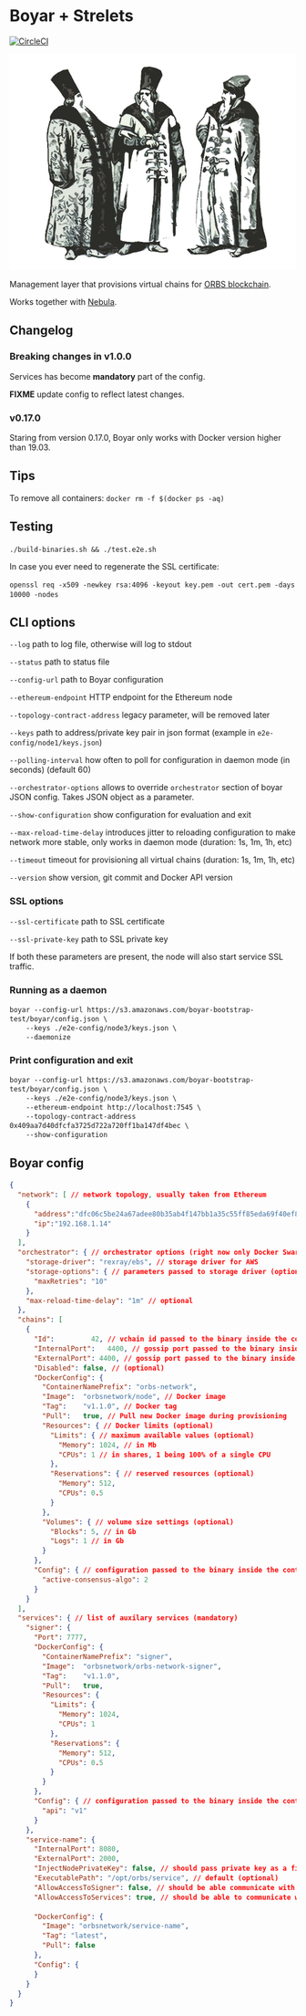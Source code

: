 # Boyar + Strelets

[![CircleCI](https://circleci.com/gh/orbs-network/boyarin/tree/master.svg?style=svg)](https://circleci.com/gh/orbs-network/boyarin/tree/master)

![Boyars, Russian 17th century administrators and warlords](boyars.jpg)

Management layer that provisions virtual chains for [ORBS blockchain](https://github.com/orbs-network/orbs-network-go/).

Works together with [Nebula](https://github.com/orbs-network/nebula).


## Changelog

### Breaking changes in v1.0.0

Services has become **mandatory** part of the config.

**FIXME** update config to reflect latest changes.

### v0.17.0

Staring from version 0.17.0, Boyar only works with Docker version higher than 19.03.

## Tips

To remove all containers: `docker rm -f $(docker ps -aq)`

## Testing

`./build-binaries.sh && ./test.e2e.sh`

In case you ever need to regenerate the SSL certificate:

`openssl req -x509 -newkey rsa:4096 -keyout key.pem -out cert.pem -days 10000 -nodes`

## CLI options

`--log` path to log file, otherwise will log to stdout

`--status` path to status file

`--config-url` path to Boyar configuration

`--ethereum-endpoint` HTTP endpoint for the Ethereum node

`--topology-contract-address` legacy parameter, will be removed later

`--keys` path to address/private key pair in json format (example in `e2e-config/node1/keys.json`)

`--polling-interval` how often to poll for configuration in daemon mode (in seconds) (default 60)

`--orchestrator-options` allows to override `orchestrator` section of boyar JSON config. Takes JSON object as a parameter.

`--show-configuration` show configuration for evaluation and exit

`--max-reload-time-delay` introduces jitter to reloading configuration to make network more stable, only works in daemon mode (duration: 1s, 1m, 1h, etc)

`--timeout` timeout for provisioning all virtual chains (duration: 1s, 1m, 1h, etc)

`--version` show version, git commit and Docker API version

### SSL options

`--ssl-certificate` path to SSL certificate

`--ssl-private-key` path to SSL private key

If both these parameters are present, the node will also start service SSL traffic.

### Running as a daemon

    boyar --config-url https://s3.amazonaws.com/boyar-bootstrap-test/boyar/config.json \
        --keys ./e2e-config/node3/keys.json \
        --daemonize

### Print configuration and exit

    boyar --config-url https://s3.amazonaws.com/boyar-bootstrap-test/boyar/config.json \
        --keys ./e2e-config/node3/keys.json \
        --ethereum-endpoint http://localhost:7545 \
        --topology-contract-address 0x409aa7d40dfcfa3725d722a720ff1ba147df4bec \
        --show-configuration

## Boyar config

```json
{
  "network": [ // network topology, usually taken from Ethereum
    {
      "address":"dfc06c5be24a67adee80b35ab4f147bb1a35c55ff85eda69f40ef827bddec173",
      "ip":"192.168.1.14"
    }
  ],
  "orchestrator": { // orchestrator options (right now only Docker Swarm is supported)
    "storage-driver": "rexray/ebs", // storage driver for AWS
    "storage-options": { // parameters passed to storage driver (optional)
      "maxRetries": "10"
    },
    "max-reload-time-delay": "1m" // optional
  },
  "chains": [
    {
      "Id":         42, // vchain id passed to the binary inside the container (mandatory, unique)
      "InternalPort":   4400, // gossip port passed to the binary inside the container (mandatory, unique)
      "ExternalPort": 4400, // gossip port passed to the binary inside the container (mandatory, unique)
      "Disabled": false, // (optional)
      "DockerConfig": {
        "ContainerNamePrefix": "orbs-network",
        "Image":  "orbsnetwork/node", // Docker image
        "Tag":    "v1.1.0", // Docker tag
        "Pull":   true, // Pull new Docker image during provisioning
        "Resources": { // Docker limits (optional)
          "Limits": { // maximum available values (optional)
            "Memory": 1024, // in Mb
            "CPUs": 1 // in shares, 1 being 100% of a single CPU
          },
          "Reservations": { // reserved resources (optional)
            "Memory": 512,
            "CPUs": 0.5
          }
        },
        "Volumes": { // volume size settings (optional)
          "Blocks": 5, // in Gb
          "Logs": 1 // in Gb
        }
      },
      "Config": { // configuration passed to the binary inside the container
        "active-consensus-algo": 2
      }
    }
  ],
  "services": { // list of auxilary services (mandatory)
    "signer": {
      "Port": 7777,
      "DockerConfig": {
        "ContainerNamePrefix": "signer",
        "Image":  "orbsnetwork/orbs-network-signer",
        "Tag":    "v1.1.0",
        "Pull":   true,
        "Resources": {
          "Limits": {
            "Memory": 1024,
            "CPUs": 1
          },
          "Reservations": {
            "Memory": 512,
            "CPUs": 0.5
          }
        }
      },
      "Config": { // configuration passed to the binary inside the container
        "api": "v1"
      }
    },
    "service-name": {
      "InternalPort": 8080,
      "ExternalPort": 2000,
      "InjectNodePrivateKey": false, // should pass private key as a file; **never** set it to true, default false (optional)
      "ExecutablePath": "/opt/orbs/service", // default (optional)
      "AllowAccessToSigner": false, // should be able communicate with the signer service, default false (optional)
      "AllowAccessToServices": true, // should be able to communicate with other services, default true (optional)

      "DockerConfig": {
        "Image": "orbsnetwork/service-name",
        "Tag": "latest",
        "Pull": false
      },
      "Config": {
      }
    }
  }
}

```
